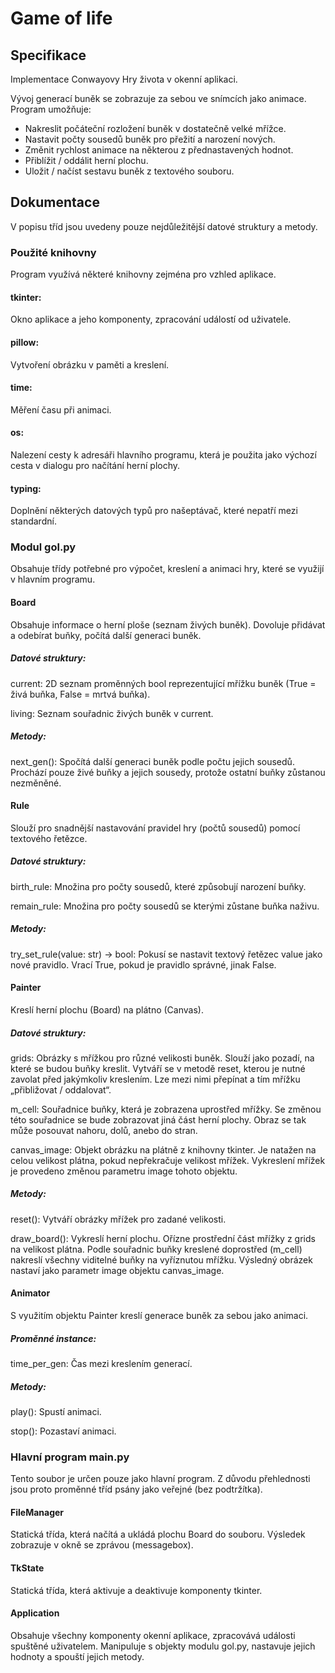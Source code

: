 # Game of life

## Specifikace

Implementace Conwayovy Hry života v okenní aplikaci.

Vývoj generací buněk se zobrazuje za sebou ve snímcích jako animace.
Program umožňuje:
- Nakreslit počáteční rozložení buněk v dostatečně velké mřížce.
- Nastavit počty sousedů buněk pro přežití a narození nových.
- Změnit rychlost animace na některou z přednastavených hodnot.
- Přiblížit / oddálit herní plochu.
- Uložit / načíst sestavu buněk z textového souboru.

## Dokumentace
V popisu tříd jsou uvedeny pouze nejdůležitější datové struktury a metody.

### Použité knihovny
Program využívá některé knihovny zejména pro vzhled aplikace.

#### tkinter:
Okno aplikace a jeho komponenty, zpracování událostí od uživatele.

#### pillow:
Vytvoření obrázku v paměti a kreslení.

#### time:
Měření času při animaci.

#### os:
Nalezení cesty k adresáři hlavního programu, která je použita jako výchozí cesta v dialogu pro načítání herní plochy.

#### typing:
Doplnění některých datových typů pro našeptávač, které nepatří mezi standardní.

### Modul gol.py
Obsahuje třídy potřebné pro výpočet, kreslení a animaci hry, které se využijí v hlavním programu.

#### Board
Obsahuje informace o herní ploše (seznam živých buněk).
Dovoluje přidávat a odebírat buňky, počítá další generaci buněk.

##### Datové struktury:
current:
2D seznam proměnných bool reprezentující mřížku buněk (True = živá buňka, False = mrtvá buňka).

living:
Seznam souřadnic živých buněk v current.

##### Metody:
next_gen():
Spočítá další generaci buněk podle počtu jejich sousedů.
Prochází pouze živé buňky a jejich sousedy, protože ostatní buňky zůstanou nezměněné.

#### Rule
Slouží pro snadnější nastavování pravidel hry (počtů sousedů) pomocí textového řetězce.

##### Datové struktury:
birth_rule:
Množina pro počty sousedů, které způsobují narození buňky.

remain_rule:
Množina pro počty sousedů se kterými zůstane buňka naživu.

##### Metody:
try_set_rule(value: str) → bool:
Pokusí se nastavit textový řetězec value jako nové pravidlo.
Vrací True, pokud je pravidlo správné, jinak False.

#### Painter
Kreslí herní plochu (Board) na plátno (Canvas).

##### Datové struktury:
grids:
Obrázky s mřížkou pro různé velikosti buněk. Slouží jako pozadí, na které se budou buňky kreslit. 
Vytváří se v metodě reset, kterou je nutné zavolat před jakýmkoliv kreslením.
Lze mezi nimi přepínat a tím mřížku „přibližovat / oddalovat“.

m_cell:
Souřadnice buňky, která je zobrazena uprostřed mřížky.
Se změnou této souřadnice se bude zobrazovat jiná část herní plochy. Obraz se tak může posouvat nahoru, dolů, anebo do stran.

canvas_image:
Objekt obrázku na plátně z knihovny tkinter. Je natažen na celou velikost plátna, pokud nepřekračuje velikost mřížek. Vykreslení mřížek je provedeno změnou parametru image tohoto objektu.

##### Metody:
reset():
Vytváří obrázky mřížek pro zadané velikosti.

draw_board():
Vykreslí herní plochu.
Ořízne prostřední část mřížky z grids na velikost plátna. 
Podle souřadnic buňky kreslené doprostřed (m_cell) nakreslí všechny viditelné buňky na vyříznutou mřížku.
Výsledný obrázek nastaví jako parametr image objektu canvas_image.

#### Animator
S využitím objektu Painter kreslí generace buněk za sebou jako animaci.

##### Proměnné instance:
time_per_gen: Čas mezi kreslením generací.

##### Metody:
play():
Spustí animaci.

stop():
Pozastaví animaci.

### Hlavní program main.py
Tento soubor je určen pouze jako hlavní program.
Z důvodu přehlednosti jsou proto proměnné tříd psány jako veřejné (bez podtržítka).

#### FileManager
Statická třída, která načítá a ukládá plochu Board do souboru.
Výsledek zobrazuje v okně se zprávou (messagebox).

#### TkState
Statická třída, která aktivuje a deaktivuje komponenty tkinter.

#### Application
Obsahuje všechny komponenty okenní aplikace, zpracovává události spuštěné uživatelem.
Manipuluje s objekty modulu gol.py, nastavuje jejich hodnoty a spouští jejich metody.


